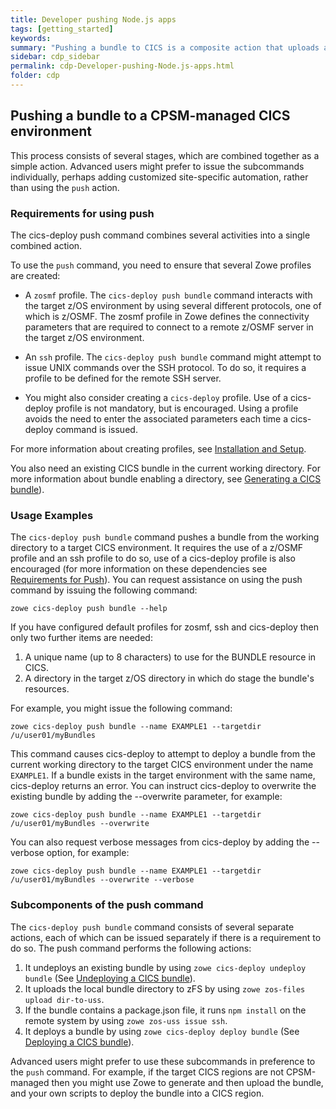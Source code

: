 ```yaml
---
title: Developer pushing Node.js apps
tags: [getting_started]
keywords:
summary: "Pushing a bundle to CICS is a composite action that uploads a bundle from the current directory to a z/OS directory, then installs and enables it in the target CICS environment."
sidebar: cdp_sidebar
permalink: cdp-Developer-pushing-Node.js-apps.html
folder: cdp
---
```


## Pushing a bundle to a CPSM-managed CICS environment

 This process consists of several stages, which are combined together as a simple action. Advanced users might prefer to issue the subcommands individually, perhaps adding customized site-specific automation, rather than using the `push` action.

<a name="push_req"></a>
### Requirements for using push

The cics-deploy push command combines several activities into a single combined action. 

To use the `push` command, you need to ensure that several Zowe profiles are created:

* A `zosmf` profile. 
  The `cics-deploy push bundle` command interacts with the target z/OS environment by using several different protocols, one of which is z/OSMF. The zosmf profile in Zowe defines the connectivity parameters that are required to connect to a remote z/OSMF server in the target z/OS environment.

* An `ssh` profile. 
  The `cics-deploy push bundle` command might attempt to issue UNIX commands over the SSH protocol. To do so, it requires a profile to be defined for the remote SSH server. 
  
* You might also consider creating a `cics-deploy` profile.
  Use of a cics-deploy profile is not mandatory, but is encouraged. Using a profile avoids the need to enter the associated parameters each time a cics-deploy command is issued.

For more information about creating profiles, see [Installation and Setup](installation-and-setup).

You also need an existing CICS bundle in the current working directory. For more information about bundle enabling a directory, see [Generating a CICS bundle](#generation)).

<a name="usage_examples"></a>
### Usage Examples

The `cics-deploy push bundle` command pushes a bundle from the working directory to a target CICS environment. It requires the use of a z/OSMF profile and an ssh profile to do so, use of a cics-deploy profile is also encouraged (for more information on these dependencies see [Requirements for Push](#push_req)). You can request assistance on using the push command by issuing the following command:

  `zowe cics-deploy push bundle --help`

If you have configured default profiles for zosmf, ssh and cics-deploy then only two further items are needed:

1. A unique name (up to 8 characters) to use for the BUNDLE resource in CICS.
2. A directory in the target z/OS directory in which do stage the bundle's resources.

For example, you might issue the following command:

  `zowe cics-deploy push bundle --name EXAMPLE1 --targetdir /u/user01/myBundles`

This command causes cics-deploy to attempt to deploy a bundle from the current working directory to the target CICS environment under the name `EXAMPLE1`. If a bundle exists in the target environment with the same name, cics-deploy returns an error. You can instruct cics-deploy to overwrite the existing bundle by adding the --overwrite parameter, for example:

  `zowe cics-deploy push bundle --name EXAMPLE1 --targetdir /u/user01/myBundles --overwrite`

You can also request verbose messages from cics-deploy by adding the --verbose option, for example:

  `zowe cics-deploy push bundle --name EXAMPLE1 --targetdir /u/user01/myBundles --overwrite --verbose`


<a name="push_components"></a>
### Subcomponents of the push command

The `cics-deploy push bundle` command consists of several separate actions, each of which can be issued separately if there is a requirement to do so. The push command performs the following actions:

1. It undeploys an existing bundle by using `zowe cics-deploy undeploy bundle` (See [Undeploying a CICS bundle](#undeploying)).
2. It uploads the local bundle directory to zFS by using `zowe zos-files upload dir-to-uss`.
3. If the bundle contains a package.json file, it runs `npm install` on the remote system by using `zowe zos-uss issue ssh`.
4. It deploys a bundle by using `zowe cics-deploy deploy bundle` (See [Deploying a CICS bundle](#deploying)).

Advanced users might prefer to use these subcommands in preference to the `push` command. For example, if the target CICS regions are not CPSM-managed then you might use Zowe to generate and then upload the bundle, and your own scripts to deploy the bundle into a CICS region.

